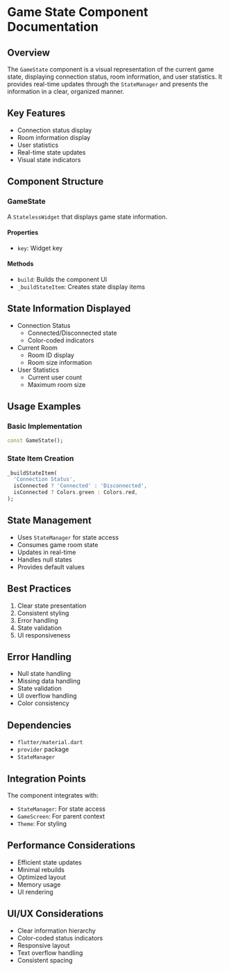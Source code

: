 # Game State Component Documentation

## Overview
The `GameState` component is a visual representation of the current game state, displaying connection status, room information, and user statistics. It provides real-time updates through the `StateManager` and presents the information in a clear, organized manner.

## Key Features
- Connection status display
- Room information display
- User statistics
- Real-time state updates
- Visual state indicators

## Component Structure

### GameState
A `StatelessWidget` that displays game state information.

#### Properties
- `key`: Widget key

#### Methods
- `build`: Builds the component UI
- `_buildStateItem`: Creates state display items

## State Information Displayed
- Connection Status
  - Connected/Disconnected state
  - Color-coded indicators
- Current Room
  - Room ID display
  - Room size information
- User Statistics
  - Current user count
  - Maximum room size

## Usage Examples

### Basic Implementation
```dart
const GameState();
```

### State Item Creation
```dart
_buildStateItem(
  'Connection Status',
  isConnected ? 'Connected' : 'Disconnected',
  isConnected ? Colors.green : Colors.red,
);
```

## State Management
- Uses `StateManager` for state access
- Consumes game room state
- Updates in real-time
- Handles null states
- Provides default values

## Best Practices
1. Clear state presentation
2. Consistent styling
3. Error handling
4. State validation
5. UI responsiveness

## Error Handling
- Null state handling
- Missing data handling
- State validation
- UI overflow handling
- Color consistency

## Dependencies
- `flutter/material.dart`
- `provider` package
- `StateManager`

## Integration Points
The component integrates with:
- `StateManager`: For state access
- `GameScreen`: For parent context
- `Theme`: For styling

## Performance Considerations
- Efficient state updates
- Minimal rebuilds
- Optimized layout
- Memory usage
- UI rendering

## UI/UX Considerations
- Clear information hierarchy
- Color-coded status indicators
- Responsive layout
- Text overflow handling
- Consistent spacing 